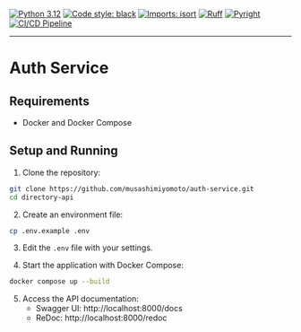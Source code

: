 [![Python 3.12](https://img.shields.io/badge/python-3.12-blue.svg)](https://www.python.org/downloads/release/python-3110/)
[![Code style: black](https://img.shields.io/badge/code%20style-black-000000.svg)](https://github.com/psf/black)
[![Imports: isort](https://img.shields.io/badge/%20imports-isort-%231674b1?style=flat&labelColor=ef8336)](https://pycqa.github.io/isort/)
[![Ruff](https://img.shields.io/endpoint?url=https://raw.githubusercontent.com/astral-sh/ruff/main/assets/badge/v2.json)](https://github.com/astral-sh/ruff)
[![Pyright](https://img.shields.io/badge/pyright-checked-informational.svg)](https://github.com/microsoft/pyright/)
[![CI/CD Pipeline](https://github.com/musashimiyomoto/directory-api/actions/workflows/ci.yml/badge.svg)](https://github.com/musashimiyomoto/directory-api/actions/workflows/ci.yml)

------------------------------------------------------------------------

# Auth Service

## Requirements

- Docker and Docker Compose

## Setup and Running

1. Clone the repository:
```bash
git clone https://github.com/musashimiyomoto/auth-service.git
cd directory-api
```

2. Create an environment file:
```bash
cp .env.example .env
```

3. Edit the `.env` file with your settings.

4. Start the application with Docker Compose:
```bash
docker compose up --build
```

5. Access the API documentation:
   - Swagger UI: http://localhost:8000/docs
   - ReDoc: http://localhost:8000/redoc

